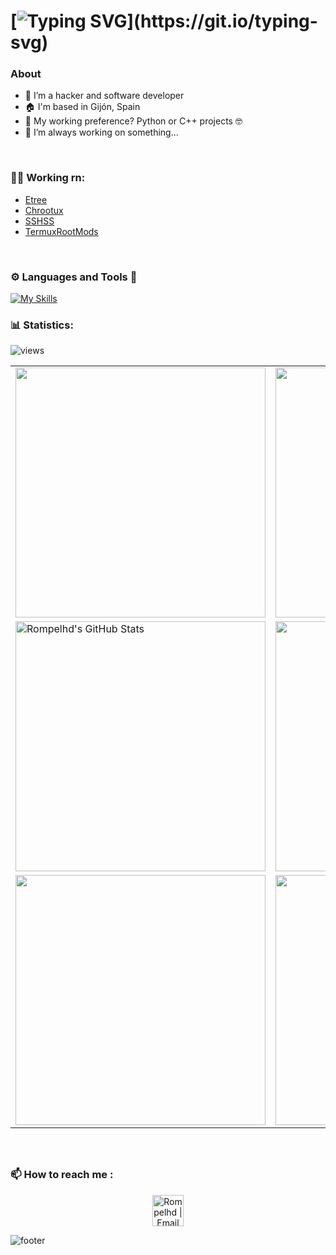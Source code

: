 # [![Typing SVG](https://readme-typing-svg.herokuapp.com?font=HackNerdFont&weight=500&size=40&duration=3000&pause=700&color=0BF700&vCenter=true&random=false&width=1000&height=40&lines=Hello%2C+welcome.+Are+you+rompelhd%3F;Authentication+failed%2C+user+unidentified.;Initiating+port+scanning+...;nmap+-Pn+-sV+-p+1-1024+%24goal+%3E+%2Flog+2%3E%261;Fatal+error%2C+this+issue+will+be+reported.)](https://git.io/typing-svg)

### <b>About</b>
- 🦾 I’m a hacker and software developer
- 🏠 I'm based in Gijón, Spain
- 🤔 My working preference? Python or C++ projects 🤓
- 🤖 I’m always working on something...

<br/>

### <b>👨‍💻 Working rn:</b>
- [Etree](https://github.com/rompelhd/Etree)
- [Chrootux](https://github.com/rompelhd/Chrootux)
- [SSHSS](https://github.com/rompelhd/SSHSS)
- [TermuxRootMods](https://github.com/rompelhd/TermuxRootMods)

<br/>

### <b>⚙️ Languages and Tools 🧰</b>

[![My Skills](https://skillicons.dev/icons?i=py,lua,c,cpp,bash,bootstrap,django,flask,docker,github,linux,md,vim,neovim,vscode,raspberrypi,&theme=dark&perline=8)](https://skillicons.dev)

### <b>📊 Statistics:</b>

![views](https://komarev.com/ghpvc/?username=rompelhd&style=flat-square)

<table>
  <tr>
    <td>
      <img src="https://github-readme-stats.vercel.app/api?username=rompelhd&count_private=true&show_icons=true&theme=dark&hide_border=true&border_radius=50" width="400" />
    </td>
    <td>
      <img src="https://github-readme-stats.vercel.app/api/top-langs/?username=rompelhd&layout=compact&theme=dark&hide_border=true&border_radius=50" width="400" />
    </td>
  </tr>
  <tr>
    <td>
      <img src="https://github-readme-streak-stats.herokuapp.com/?user=Rompelhd&theme=dark&hide_border=true&border_radius=50" alt="Rompelhd's GitHub Stats" width="400" />
    </td>
    <td>
      <img src="http://github-profile-summary-cards.vercel.app/api/cards/productive-time?username=rompelhd&theme=dark&utcOffset=8&hide_border=true&border_radius=50" width="400" />
    </td>
  </tr>
  <tr>
    <td>
      <img src="https://github-readme-stats.vercel.app/api/pin/?username=rompelhd&repo=TermuxRootMods&theme=dark&hide_border=true&border_radius=50" width="400" />
    </td>
    <td>
      <img src="https://github-readme-stats.vercel.app/api/pin/?username=rompelhd&repo=Chrootux&theme=dark&hide_border=true&border_radius=50" width="400" />
    </td>
  </tr>
</table>

### <br> <br> <b>📫 How to reach me :</b>

<p align="center">
    <a href="mailto:rompelxd@gmail.com">
        <img alt="Rompelhd | Email" width="50px" height="50px" src="https://upload.wikimedia.org/wikipedia/commons/7/7e/Gmail_icon_%282020%29.svg" />
    </a>
</p>

![footer](https://capsule-render.vercel.app/api?type=waving&color=gradient&customColorList=1&height=90&section=footer)
